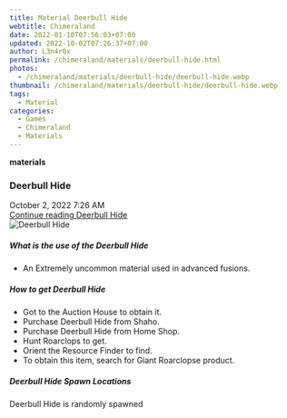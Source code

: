 ```yaml
---
title: Material Deerbull Hide
webtitle: Chimeraland
date: 2022-01-10T07:56:03+07:00
updated: 2022-10-02T07:26:37+07:00
author: L3n4r0x
permalink: /chimeraland/materials/deerbull-hide.html
photos:
  - /chimeraland/materials/deerbull-hide/deerbull-hide.webp
thumbnail: /chimeraland/materials/deerbull-hide/deerbull-hide.webp
tags:
  - Material
categories:
  - Games
  - Chimeraland
  - Materials
---
```


<section id="bootstrap-wrapper">
  <link
    rel="stylesheet"
    href="https://cdn.statically.io/gh/dimaslanjaka/Web-Manajemen/40ac3225/css/bootstrap-4.5-wrapper.css"
  />
  <div
    class="row g-0 border rounded overflow-hidden flex-md-row mb-4 shadow-sm position-relative"
  >
    <div class="col p-4 d-flex flex-column position-static">
      <strong class="d-inline-block mb-2 text-success">materials</strong>
      <h3 class="mb-0">Deerbull Hide</h3>
      <div class="mb-1 text-muted">October 2, 2022 7:26 AM</div>
      <a href="#" class="stretched-link d-none"
        >Continue reading Deerbull Hide</a
      >
    </div>
    <div class="col-auto d-none d-lg-block">
      <img
        src="/chimeraland/materials/deerbull-hide/deerbull-hide.webp"
        alt="Deerbull Hide"
      />
    </div>
  </div>
  <div class="row">
    <div class="col-lg-6 col-12 mb-2">
      <div class="card">
        <div class="card-body">
          <h5 class="card-title">What is the use of the Deerbull Hide</h5>
          <div class="card-text">
            <ul>
              <li>An Extremely uncommon material used in advanced fusions.</li>
            </ul>
          </div>
        </div>
      </div>
    </div>
    <div class="col-lg-6 col-12 mb-2">
      <div class="card">
        <div class="card-body">
          <h5 class="card-title">How to get Deerbull Hide</h5>
          <div class="card-text">
            <ul>
              <li>Got to the Auction House to obtain it.</li>
              <li>Purchase Deerbull Hide from Shaho.</li>
              <li>Purchase Deerbull Hide from Home Shop.</li>
              <li>Hunt Roarclops to get.</li>
              <li>Orient the Resource Finder to find.</li>
              <li>To obtain this item, search for Giant Roarclopse product.</li>
            </ul>
          </div>
        </div>
      </div>
    </div>
    <div class="col-12 mb-2">
      <h5>Deerbull Hide Spawn Locations</h5>
      <p>Deerbull Hide is randomly spawned</p>
    </div>
  </div>
</section>